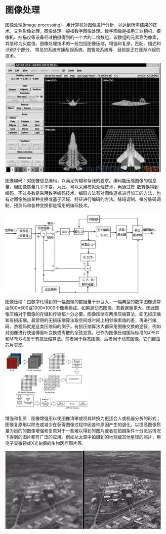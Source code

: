 # 图像处理
图像处理(image processing)，用计算机对图像进行分析，以达到所需结果的技术。又称影像处理。图像处理一般指数字图像处理。数字图像是指用工业相机、摄像机、扫描仪等设备经过拍摄得到的一个大的二维数组，该数组的元素称为像素，其值称为灰度值。图像处理技术的一般包括图像压缩，增强和复原，匹配、描述和识别3个部分。 常见的系统有康耐视系统、图智能系统等，目前是正在逐渐兴起的技术。 

![all](/images/19.jpg)

图像编码：对图像信息编码，以满足传输和存储的要求。编码能压缩图像的信息量，但图像质量几乎不变。为此，可以采用模拟处理技术，再通过模-数转换得到编码，不过多数是采用数字编码技术。编码方法有对图像逐点进行加工的方法，也有对图像施加某种变换或基于区域、特征进行编码的方法。脉码调制、微分脉码调制、预测码和各种变换都是常用的编码技术。 

![all](/images/20.png)

图像压缩：由数字化得到的一幅图像的数据量十分巨大，一幅典型的数字图像通常由500×500或1000×1000个像素组成。如果是动态图像，其数据量更大。因此图像压缩对于图像的存储和传输都十分必要。图像压缩有两类压缩算法，即无损压缩和有损压缩。最常用的无损压缩算法取空间或时间上相邻像素值的差，再进行编码。游程码就是这类压缩码的例子。有损压缩算法大都采用图像交换的途径，例如对图像进行快速傅里叶变换或离散的余弦变换。已作为图像压缩国际标准的JPEG和MPEG均属于有损压缩算法。前者用于静态图像，后者用于动态图像。它们都由芯片实现。

![all](/images/21.jpg)

增强和复原：图像增强用以使图像清晰或将其转换为更适合人或机器分析的形式；图像复原用以除去或减少在获得图像过程中因各种原因产生的退化。以提高图像质量为目的的图像增强和复原对于一些难以得到的图片或者在拍摄条件十分恶劣情况下得到的图片都有广泛的应用。例如从太空中拍摄到的地球或其他星球的照片，用电子显微镜或X光拍摄的生物医疗图片等。

![all](/images/22.jpg)
